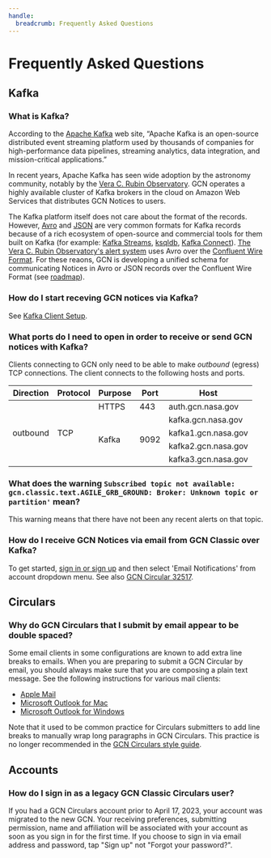 ```yaml
---
handle:
  breadcrumb: Frequently Asked Questions
---
```


# Frequently Asked Questions

## Kafka

### What is Kafka?

According to the [Apache Kafka](https://kafka.apache.org) web site, “Apache Kafka is an open-source distributed event streaming platform used by thousands of companies for high-performance data pipelines, streaming analytics, data integration, and mission-critical applications.”

In recent years, Apache Kafka has seen wide adoption by the astronomy community, notably by the [Vera C. Rubin Observatory](https://www.lsst.org). GCN operates a highly available cluster of Kafka brokers in the cloud on Amazon Web Services that distributes GCN Notices to users.

The Kafka platform itself does not care about the format of the records. However, [Avro](https://avro.apache.org) and [JSON](https://www.json.org) are very common formats for Kafka records because of a rich ecosystem of open-source and commercial tools for them built on Kafka (for example: [Kafka Streams](https://kafka.apache.org/documentation/streams/), [ksqldb](https://ksqldb.io), [Kafka Connect](https://www.confluent.io/product/confluent-connectors/)). [The Vera C. Rubin Observatory's alert system](https://dmtn-093.lsst.io) uses Avro over the [Confluent Wire Format](https://docs.confluent.io/platform/current/schema-registry/serdes-develop/index.html). For these reaons, GCN is developing a unified schema for communicating Notices in Avro or JSON records over the Confluent Wire Format (see [roadmap](/docs/about/roadmap)).

### How do I start receving GCN notices via Kafka?

See [Kafka Client Setup](/docs/client).

### What ports do I need to open in order to receive or send GCN notices with Kafka?

Clients connecting to GCN only need to be able to make _outbound_ (egress) TCP connections. The client connects to the following hosts and ports.

<table className="usa-table">
  <thead>
    <tr>
      <th>Direction</th>
      <th>Protocol</th>
      <th>Purpose</th>
      <th>Port</th>
      <th>Host</th>
    </tr>
  </thead>
  <tbody>
    <tr>
      <td rowSpan="5">outbound</td>
      <td rowSpan="5">TCP</td>
      <td>HTTPS</td>
      <td>443</td>
      <td>auth.gcn.nasa.gov</td>
    </tr>
    <tr>
      <td rowSpan="4">Kafka</td>
      <td rowSpan="4">9092</td>
      <td>kafka.gcn.nasa.gov</td>
    </tr>
    <tr>
      <td>kafka1.gcn.nasa.gov</td>
    </tr>
    <tr>
      <td>kafka2.gcn.nasa.gov</td>
    </tr>
    <tr>
      <td>kafka3.gcn.nasa.gov</td>
    </tr>
  </tbody>
</table>

### What does the warning `Subscribed topic not available: gcn.classic.text.AGILE_GRB_GROUND: Broker: Unknown topic or partition'` mean?

This warning means that there have not been any recent alerts on that topic.

### How do I receive GCN Notices via email from GCN Classic over Kafka?

To get started, [sign in or sign up](https://gcn.nasa.gov/login) and then select 'Email Notifications' from account dropdown menu. See also [GCN Circular 32517](https://gcn.gsfc.nasa.gov/gcn3/32517.gcn3).

## Circulars

### Why do GCN Circulars that I submit by email appear to be double spaced?

Some email clients in some configurations are known to add extra line breaks to emails. When you are preparing to submit a GCN Circular by email, you should always make sure that you are composing a plain text message. See the following instructions for various mail clients:

- [Apple Mail](https://support.apple.com/guide/mail/use-plain-or-rich-text-in-emails-mlhlp1009/mac)
- [Microsoft Outlook for Mac](https://it.cornell.edu/outlook2016mac/choose-plain-text-or-formatted-text-outlook-mac)
- [Microsoft Outlook for Windows](https://support.microsoft.com/en-us/office/change-the-message-format-to-html-rich-text-format-or-plain-text-338a389d-11da-47fe-b693-cf41f792fefa)

Note that it used to be common practice for Circulars submitters to add line breaks to manually wrap long paragraphs in GCN Circulars. This practice is no longer recommended in the [GCN Circulars style guide](/circulars/styleguide).

## Accounts

### How do I sign in as a legacy GCN Classic Circulars user?

If you had a GCN Circulars account prior to April 17, 2023, your account was migrated to the new GCN. Your receiving preferences, submitting permission, name and affiliation will be associated with your account as soon as you sign in for the first time. If you choose to sign in via email address and password, tap "Sign up" not "Forgot your password?".
